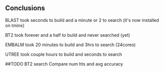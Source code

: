 ## Conclusions

BLAST took seconds to build and a minute or 2 to search (it's now installed on tminx)

BT2 took forever and a half to build and never searched (yet)

EMBALM took 20 minutes to build and 3hrs to search (24cores)

UTREE took couple hours to build and seconds to search

##TODO
BT2 search
Compare num hts and avg accuracy

